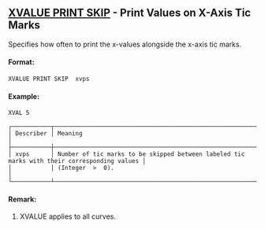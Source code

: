 ## [XVALUE PRINT SKIP](https://help.hexagonmi.com/bundle/MSC_Nastran_2022.4/page/Nastran_Combined_Book/qrg/casecontrol4c/TOC.XVALUE.PRINT.SKIP.xhtml) - Print Values on X-Axis Tic Marks

Specifies how often to print the x-values alongside the x-axis tic marks.

#### Format:

```nastran
XVALUE PRINT SKIP  xvps
```

#### Example:

```nastran
XVAL 5
```

```text
┌───────────┬─────────────────────────────────────────────────────────────────────────────────────────────┐
│ Describer │ Meaning                                                                                     │
├───────────┼─────────────────────────────────────────────────────────────────────────────────────────────┤
│ xvps      │ Number of tic marks to be skipped between labeled tic marks with their corresponding values │
│           │ (Integer  >  0).                                                                            │
└───────────┴─────────────────────────────────────────────────────────────────────────────────────────────┘
```
#### Remark:

1. XVALUE applies to all curves.

